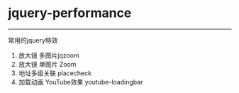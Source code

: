 # jquery-performance
------
常用的jquery特效

1. 放大镜 多图片jqzoom
2. 放大镜 单图片 Zoom
3. 地址多级关联 placecheck 
4. 加载动画 YouTube效果 youtube-loadingbar